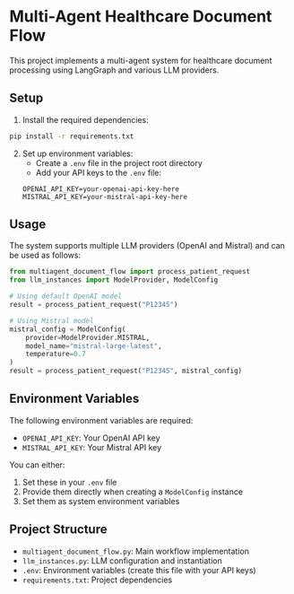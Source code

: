 # Multi-Agent Healthcare Document Flow

This project implements a multi-agent system for healthcare document processing using LangGraph and various LLM providers.

## Setup

1. Install the required dependencies:
```bash
pip install -r requirements.txt
```

2. Set up environment variables:
   - Create a `.env` file in the project root directory
   - Add your API keys to the `.env` file:
   ```
   OPENAI_API_KEY=your-openai-api-key-here
   MISTRAL_API_KEY=your-mistral-api-key-here
   ```

## Usage

The system supports multiple LLM providers (OpenAI and Mistral) and can be used as follows:

```python
from multiagent_document_flow import process_patient_request
from llm_instances import ModelProvider, ModelConfig

# Using default OpenAI model
result = process_patient_request("P12345")

# Using Mistral model
mistral_config = ModelConfig(
    provider=ModelProvider.MISTRAL,
    model_name="mistral-large-latest",
    temperature=0.7
)
result = process_patient_request("P12345", mistral_config)
```

## Environment Variables

The following environment variables are required:

- `OPENAI_API_KEY`: Your OpenAI API key
- `MISTRAL_API_KEY`: Your Mistral API key

You can either:
1. Set these in your `.env` file
2. Provide them directly when creating a `ModelConfig` instance
3. Set them as system environment variables

## Project Structure

- `multiagent_document_flow.py`: Main workflow implementation
- `llm_instances.py`: LLM configuration and instantiation
- `.env`: Environment variables (create this file with your API keys)
- `requirements.txt`: Project dependencies 